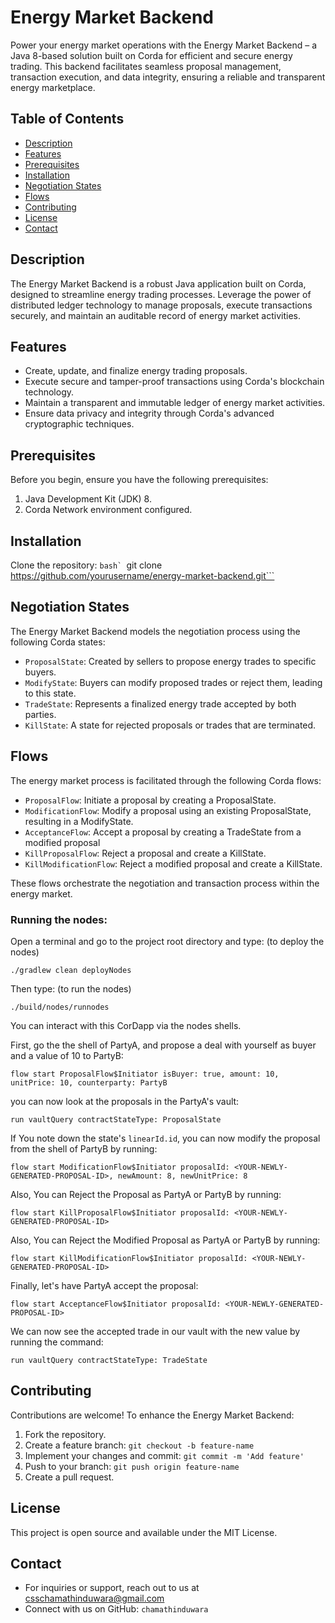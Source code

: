 # Energy Market Backend

Power your energy market operations with the Energy Market Backend – a Java 8-based solution built on Corda for efficient and secure energy trading. This backend facilitates seamless proposal management, transaction execution, and data integrity, ensuring a reliable and transparent energy marketplace.

## Table of Contents
- [Description](#description)
- [Features](#features)
- [Prerequisites](#prerequisites)
- [Installation](#installation)
- [Negotiation States](#negotiation-states)
- [Flows](#flows)
- [Contributing](#contributing)
- [License](#license)
- [Contact](#contact)

## Description
The Energy Market Backend is a robust Java application built on Corda, designed to streamline energy trading processes. Leverage the power of distributed ledger technology to manage proposals, execute transactions securely, and maintain an auditable record of energy market activities.

## Features
- Create, update, and finalize energy trading proposals.
- Execute secure and tamper-proof transactions using Corda's blockchain technology.
- Maintain a transparent and immutable ledger of energy market activities.
- Ensure data privacy and integrity through Corda's advanced cryptographic techniques.

## Prerequisites
Before you begin, ensure you have the following prerequisites:
1. Java Development Kit (JDK) 8.
2. Corda Network environment configured.

## Installation
Clone the repository:
  ```bash`
  ```git clone https://github.com/yourusername/energy-market-backend.git```

## Negotiation States

The Energy Market Backend models the negotiation process using the following Corda states:

* `ProposalState`: Created by sellers to propose energy trades to specific buyers.
* `ModifyState`: Buyers can modify proposed trades or reject them, leading to this state.
* `TradeState`: Represents a finalized energy trade accepted by both parties.
* `KillState`: A state for rejected proposals or trades that are terminated.


## Flows
The energy market process is facilitated through the following Corda flows:

* `ProposalFlow`: Initiate a proposal by creating a ProposalState.
* `ModificationFlow`: Modify a proposal using an existing ProposalState, resulting in a ModifyState.
* `AcceptanceFlow`: Accept a proposal by creating a TradeState from a modified proposal
* `KillProposalFlow`: Reject a proposal and create a KillState.
* `KillModificationFlow`: Reject a modified proposal and create a KillState.

These flows orchestrate the negotiation and transaction process within the energy market.

### Running the nodes:

Open a terminal and go to the project root directory and type: (to deploy the nodes)
```
./gradlew clean deployNodes
```
Then type: (to run the nodes)
```
./build/nodes/runnodes
```

You can interact with this CorDapp via the nodes shells.

First, go the the shell of PartyA, and propose a deal with yourself as buyer and a value of 10 to PartyB:

    flow start ProposalFlow$Initiator isBuyer: true, amount: 10, unitPrice: 10, counterparty: PartyB

you can now look at the proposals in the PartyA's vault:

    run vaultQuery contractStateType: ProposalState

If You note down the state's `linearId.id`, you can now modify the proposal from the shell of PartyB by running:

    flow start ModificationFlow$Initiator proposalId: <YOUR-NEWLY-GENERATED-PROPOSAL-ID>, newAmount: 8, newUnitPrice: 8

Also, You can Reject the Proposal as PartyA or PartyB by running:

    flow start KillProposalFlow$Initiator proposalId: <YOUR-NEWLY-GENERATED-PROPOSAL-ID>
    
Also, You can Reject the Modified Proposal as PartyA or PartyB by running:

    flow start KillModificationFlow$Initiator proposalId: <YOUR-NEWLY-GENERATED-PROPOSAL-ID>

Finally, let's have PartyA accept the proposal:

    flow start AcceptanceFlow$Initiator proposalId: <YOUR-NEWLY-GENERATED-PROPOSAL-ID>

We can now see the accepted trade in our vault with the new value by running the command:

    run vaultQuery contractStateType: TradeState

## Contributing
Contributions are welcome! To enhance the Energy Market Backend:

1. Fork the repository.
2. Create a feature branch: `git checkout -b feature-name`
3. Implement your changes and commit: `git commit -m 'Add feature'`
4. Push to your branch: `git push origin feature-name`
5. Create a pull request.

## License
This project is open source and available under the MIT License.

## Contact
* For inquiries or support, reach out to us at csschamathinduwara@gmail.com
* Connect with us on GitHub: `chamathinduwara`

